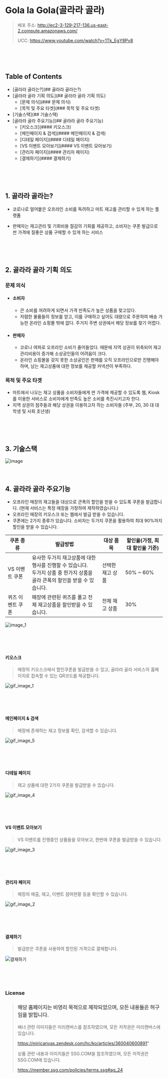 # Gola la Gola(골라라 골라)

> 배포 주소: http://ec2-3-129-217-136.us-east-2.compute.amazonaws.com/ 
> 
> UCC: https://www.youtube.com/watch?v=1Tk_EgY8Pv8



<br/>

<br/>

<br/>



Table of Contents
-----------------

* [골라라 골라는?](## 골라라 골라는?)
* [골라라 골라 기획 의도](## 골라라 골라 기획 의도)
	* [문제 의식](### 문제 의식)
	* [목적 및 주요 타겟](### 목적 및 주요 타겟)
* [기술스택](## 기술스택)
* [골라라 골라 주요기능](## 골라라 골라 주요기능)
	* [키오스크](#### 키오스크)
	* [메인페이지 & 검색](#### 메인페이지 & 검색)
	* [디테일 페이지](#### 디테일 페이지)
	* [VS 이벤트 모아보기](#### VS 이벤트 모아보기)
	* [관리자 페이지](#### 관리자 페이지)
	* [결제하기](#### 결제하기)




<br/>

<br/>

<br/>



## 1. 골라라 골라는?

- 코로나로 얼어붙은 오프라인 소비를 독려하고 마트 재고를 관리할 수 있게 하는 플랫폼

- 판매자는 재고관리 및 기회비용 절감의 기회를 제공하고, 소비자는 쿠폰 발급으로 싼 가격에 질좋은 상품 구매할 수 있게 하는 서비스





<br/>

<br/>

<br/>



## 2. 골라라 골라 기획 의도



### 문제 의식

- #### 소비자

  - 큰 소비를 꺼려하게 되면서 가격 만족도가 높은 상품을 찾고있다.
  - 저렴한 물품들의 정보를 얻고, 이를 구매하고 싶어도 대량으로 주문하여 배송 가능한 온라인 쇼핑몰 밖에 없다. 주거지 주변 상권에서 해당 정보를 찾기 어렵다. 

- #### 판매자

  - 코로나 여파로 오프라인 소비가 줄어들었다. 때문에 지역 상권이 위축되어 재고관리비용이 증가해 소상공인들의 어려움이 크다.
  - 온라인 쇼핑몰을 갖지 못한 소상공인은 판매를 오직 오프라인으로만 진행해야 하며, 남는 재고상품에 대한 정보를 제공할 커넥션이 부족하다.

  

### 목적 및 주요 타겟

  - 마트에서 나오는 재고 상품을 소비자들에게 싼 가격에 제공할 수 있도록 웹, Kiosk 를 이용한 서비스로 소비자에게 만족도 높은 소비를 촉진시키고자 한다.
  - 지역 상권의 점주들과 해당 상권을 이용하고자 하는 소비자들 (주부, 20, 30 대 대학생 및 사회 초년생)



<br/>

<br/>

<br/>





## 3. 기술스택



<img src="https://user-images.githubusercontent.com/44697835/91255493-dbb35200-e79f-11ea-9180-a6dd1d5011bc.png" alt="image"  />



<br/>

<br/>

<br/>



## 4. 골라라 골라 주요기능

- 오프라인 매장의 재고들을 대상으로 큰폭의 할인을 받을 수 있도록 쿠폰을 발급합니다. (현재 서비스는 특정 매장을 가정하여 제작하였습니다.)
- 오프라인 매장의 키오스크 또는 웹에서 발급 받을 수 있습니다.
- 쿠폰에는 2가지 종류가 있습니다. 소비자는 두가지 쿠폰을 활용하여 최대 90%까지 할인을 받을 수 있습니다.

쿠폰 종류        | 발급방법                                                     | 대상 품목        | 할인율(가정, 최대 할인율 기준) 
---------------- | ------------------------------------------------------------ | ---------------- | ------------------------------ 
VS 이벤트 쿠폰   | 유사한 두가지 재고상품에 대한 행사를 진행할 수 있습니다. <br />두가지 상품 중 한가지 상품을 골라 큰폭의 할인을 받을 수 있습니다. | 선택한 재고 상품 | 50% ~ 60%
퀴즈 이벤트 쿠폰 | 매장에 관련된 퀴즈를 풀고 전체 재고상품을 할인받을 수 있습니다. | 전체 재고 상품   | 30%

![image_1](readme_asset/image_1.jpg)



<br/>

<br/>

<br/>





#### 키오스크

> 매장의 키오스크에서 할인쿠폰을 발급받을 수 있고, 골라라 골라 서비스의 홈페이지로 접속할 수 있는 QR코드를 제공합니다.

![gif_image_1](readme_asset/gif_image_1.gif)

<br/>

<br/>

<br/>

#### 메인페이지 & 검색

> 매장에 존재하는 재고 정보를 확인, 검색할 수 있습니다.

![gif_image_5](readme_asset/gif_image_5.gif)





<br/>

<br/>

<br/>

#### 디테일 페이지

> 재고 상품에 대한 2가지 쿠폰을 발급받을 수 있습니다.

![gif_image_4](readme_asset/gif_image_4.gif)



<br/>

<br/>

<br/>





#### VS 이벤트 모아보기

> VS 이벤트를 진행중인 상품들을 모아보고, 한번에 쿠폰을 발급받을 수 있습니다.

![gif_image_3](readme_asset/gif_image_3.gif)



<br/>

<br/>

<br/>

#### 관리자 페이지

> 매장의 매출, 재고, 이벤트 참여현황 등을 확인할 수 있습니다.

![gif_image_2](readme_asset/gif_image_2.gif)



<br/>

<br/>

<br/>

#### 결제하기

> 발급받은 쿠폰을 사용하여 할인된 가격으로 결제합니다.

![결재하기](readme_asset/gif_image_6.gif)





<br/>

<br/>

<br/>





### License

> ### 해당 홈페이지는 비영리 목적으로 제작되었으며, 모든 내용들은 허구임을 밝힙니다.
>
> 배너 관련 이미지들은 미리캔버스를 참조하였으며, 모든 저작권은 미리캔버스에 있습니다. 
>
> https://miricanvas.zendesk.com/hc/ko/articles/360040600891"
>
> 상품 관련 내용과 이미지들은 SSG.COM을 참조하였으며, 모든 저작권은 SSG.COM에 있습니다.
>
> https://member.ssg.com/policies/terms.ssg#ag_24
